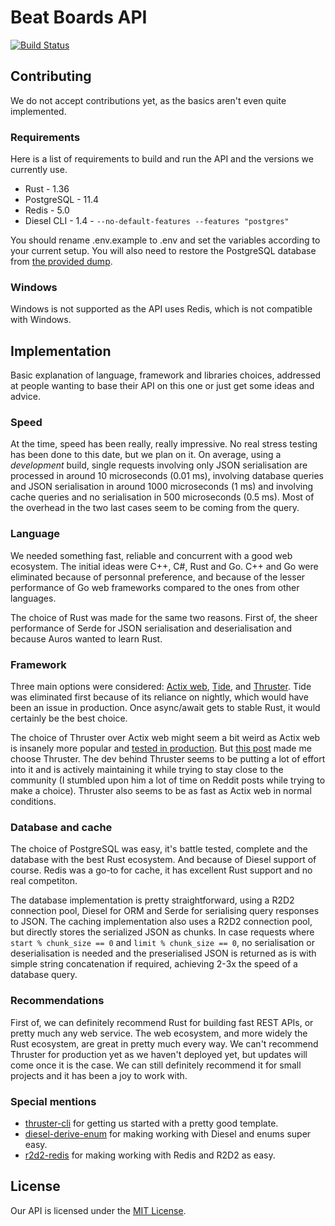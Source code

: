 # Beat Boards API

[![Build Status](https://travis-ci.com/beat-boards/api.svg?branch=master)](https://travis-ci.com/beat-boards/api)

## Contributing

We do not accept contributions yet, as the basics aren't even quite implemented.

### Requirements

Here is a list of requirements to build and run the API and the versions we currently use.

* Rust - 1.36
* PostgreSQL - 11.4
* Redis - 5.0
* Diesel CLI - 1.4 - `--no-default-features --features "postgres"`

You should rename .env.example to .env and set the variables according to your current setup. You will also need to restore the PostgreSQL database from [the provided dump](db.sql).

### Windows

Windows is not supported as the API uses Redis, which is not compatible with Windows.

## Implementation

Basic explanation of language, framework and libraries choices, addressed at people wanting to base their API on this one or just get some ideas and advice.

### Speed

At the time, speed has been really, really impressive. No real stress testing has been done to this date, but we plan on it. On average, using a *development* build, single requests involving only JSON serialisation are processed in around 10 microseconds (0.01 ms), involving database queries and JSON serialisation in around 1000 microseconds (1 ms) and involving cache queries and no serialisation in 500 microseconds (0.5 ms). Most of the overhead in the two last cases seem to be coming from the query. 

### Language

We needed something fast, reliable and concurrent with a good web ecosystem. The initial ideas were C++, C#, Rust and Go. C++ and Go were eliminated because of personnal preference, and because of the lesser performance of Go web frameworks compared to the ones from other languages.

The choice of Rust was made for the same two reasons. First of, the sheer performance of Serde for JSON serialisation and deserialisation and because Auros wanted to learn Rust.

### Framework

Three main options were considered: [Actix web](https://github.com/actix/actix-web), [Tide](https://github.com/rustasync/tide), and [Thruster](https://github.com/trezm/Thruster). Tide was eliminated first because of its reliance on nightly, which would have been an issue in production. Once async/await gets to stable Rust, it would certainly be the best choice.

The choice of Thruster over Actix web might seem a bit weird as Actix web is insanely more popular and [tested in production](https://www.reddit.com/r/rust/comments/cdg5b4/rust_in_the_on_of_the_biggest_music_festival/). But [this post](https://www.reddit.com/r/rust/comments/ce09id/why_we_need_alternatives_to_actix/) made me choose Thruster. The dev behind Thruster seems to be putting a lot of effort into it and is actively maintaining it while trying to stay close to the community (I stumbled upon him a lot of time on Reddit posts while trying to make a choice). Thruster also seems to be as fast as Actix web in normal conditions.

### Database and cache

The choice of PostgreSQL was easy, it's battle tested, complete and the database with the best Rust ecosystem. And because of Diesel support of course. Redis was a go-to for cache, it has excellent Rust support and no real competiton.

The database implementation is pretty straightforward, using a R2D2 connection pool, Diesel for ORM and Serde for serialising query responses to JSON. The caching implementation also uses a R2D2 connection pool, but directly stores the serialized JSON as chunks. In case requests where `start % chunk_size == 0` and `limit % chunk_size == 0`, no serialisation or deserialisation is needed and the preserialised JSON is returned as is with simple string concatenation if required, achieving 2-3x the speed of a database query.

### Recommendations

First of, we can definitely recommend Rust for building fast REST APIs, or pretty much any web service. The web ecosystem, and more widely the Rust ecosystem, are great in pretty much every way. We can't recommend Thruster for production yet as we haven't deployed yet, but updates will come once it is the case. We can still definitely recommend it for small projects and it has been a joy to work with.

### Special mentions

* [thruster-cli](https://github.com/trezm/thruster-cli) for getting us started with a pretty good template.
* [diesel-derive-enum](https://github.com/adwhit/diesel-derive-enum) for making working with Diesel and enums super easy.
* [r2d2-redis](https://github.com/sorccu/r2d2-redis) for making working with Redis and R2D2 as easy.

## License

Our API is licensed under the [MIT License](LICENSE).
